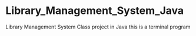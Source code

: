 # Library_Management_System_Java
Library Management System Class project in Java this is a terminal program
